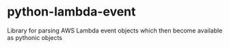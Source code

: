 # python-lambda-event
Library for parsing AWS Lambda event objects which then become available as pythonic objects
